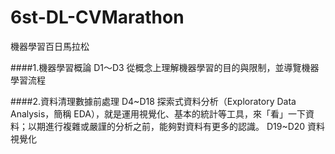 # 6st-DL-CVMarathon
機器學習百日馬拉松

####1.機器學習概論
D1〜D3 從概念上理解機器學習的目的與限制，並導覽機器學習流程

####2.資料清理數據前處理
D4~D18 探索式資料分析（Exploratory Data Analysis，簡稱 EDA），就是運用視覺化、基本的統計等工具，來「看」一下資料；以期進行複雜或嚴謹的分析之前，能夠對資料有更多的認識。
D19~D20 資料視覺化
